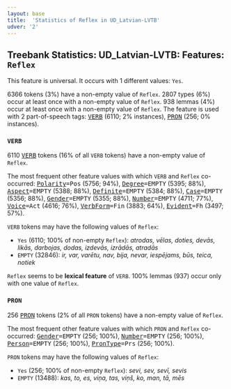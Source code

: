 ```yaml
---
layout: base
title:  'Statistics of Reflex in UD_Latvian-LVTB'
udver: '2'
---
```


## Treebank Statistics: UD_Latvian-LVTB: Features: `Reflex`

This feature is universal.
It occurs with 1 different values: `Yes`.

6366 tokens (3%) have a non-empty value of `Reflex`.
2807 types (6%) occur at least once with a non-empty value of `Reflex`.
938 lemmas (4%) occur at least once with a non-empty value of `Reflex`.
The feature is used with 2 part-of-speech tags: <tt><a href="lv_lvtb-pos-VERB.html">VERB</a></tt> (6110; 2% instances), <tt><a href="lv_lvtb-pos-PRON.html">PRON</a></tt> (256; 0% instances).

### `VERB`

6110 <tt><a href="lv_lvtb-pos-VERB.html">VERB</a></tt> tokens (16% of all `VERB` tokens) have a non-empty value of `Reflex`.

The most frequent other feature values with which `VERB` and `Reflex` co-occurred: <tt><a href="lv_lvtb-feat-Polarity.html">Polarity</a></tt><tt>=Pos</tt> (5756; 94%), <tt><a href="lv_lvtb-feat-Degree.html">Degree</a></tt><tt>=EMPTY</tt> (5395; 88%), <tt><a href="lv_lvtb-feat-Aspect.html">Aspect</a></tt><tt>=EMPTY</tt> (5388; 88%), <tt><a href="lv_lvtb-feat-Definite.html">Definite</a></tt><tt>=EMPTY</tt> (5384; 88%), <tt><a href="lv_lvtb-feat-Case.html">Case</a></tt><tt>=EMPTY</tt> (5356; 88%), <tt><a href="lv_lvtb-feat-Gender.html">Gender</a></tt><tt>=EMPTY</tt> (5355; 88%), <tt><a href="lv_lvtb-feat-Number.html">Number</a></tt><tt>=EMPTY</tt> (4711; 77%), <tt><a href="lv_lvtb-feat-Voice.html">Voice</a></tt><tt>=Act</tt> (4616; 76%), <tt><a href="lv_lvtb-feat-VerbForm.html">VerbForm</a></tt><tt>=Fin</tt> (3883; 64%), <tt><a href="lv_lvtb-feat-Evident.html">Evident</a></tt><tt>=Fh</tt> (3497; 57%).

`VERB` tokens may have the following values of `Reflex`:

* `Yes` (6110; 100% of non-empty `Reflex`): <em>atrodas, vēlas, doties, devās, likās, darbojas, dodas, izdevās, izrādās, atradās</em>
* `EMPTY` (32846): <em>ir, var, varētu, nav, bija, nevar, iespējams, būs, teica, notiek</em>

`Reflex` seems to be **lexical feature** of `VERB`. 100% lemmas (937) occur only with one value of `Reflex`.

### `PRON`

256 <tt><a href="lv_lvtb-pos-PRON.html">PRON</a></tt> tokens (2% of all `PRON` tokens) have a non-empty value of `Reflex`.

The most frequent other feature values with which `PRON` and `Reflex` co-occurred: <tt><a href="lv_lvtb-feat-Gender.html">Gender</a></tt><tt>=EMPTY</tt> (256; 100%), <tt><a href="lv_lvtb-feat-Number.html">Number</a></tt><tt>=EMPTY</tt> (256; 100%), <tt><a href="lv_lvtb-feat-Person.html">Person</a></tt><tt>=EMPTY</tt> (256; 100%), <tt><a href="lv_lvtb-feat-PronType.html">PronType</a></tt><tt>=Prs</tt> (256; 100%).

`PRON` tokens may have the following values of `Reflex`:

* `Yes` (256; 100% of non-empty `Reflex`): <em>sevi, sev, sevī, sevis</em>
* `EMPTY` (13488): <em>kas, to, es, viņa, tas, viņš, ko, man, tā, mēs</em>

